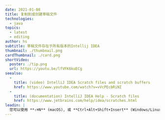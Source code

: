 ```yaml
---
date: 2021-01-08
title: 复制到或创建草稿文件
technologies:
  - java
topics:
  - latest
  - editing
author: hs
subtitle: 草稿文件存在于所有版本的Intellij IDEA
thumbnail: ./thumbnail.png
cardThumbnail: ./card.png
shortVideo:
  poster: ./tip.png
  url: https://youtu.be/lfVFK6kuECg
seealso:
  - 
    title: (video) IntelliJ IDEA Scratch files and scratch buffers
    href: https://www.youtube.com/watch?v=vVcPEcbRiNI
  - 
    title: (documentation) IntelliJ IDEA Help - Scratch files
    href: https://www.jetbrains.com/help/idea/scratches.html
leadin: |
  您可以使用 **⇧⌘N** (macOS), 或 **Ctrl+Alt+Shift+Insert** (Windows/Linux) 来新建草稿文件。 如果您已选定内容，则新的草稿文件将包含该内容。
---
```


